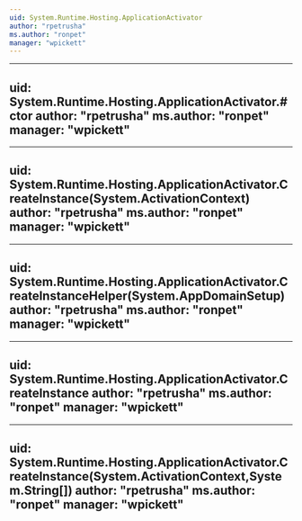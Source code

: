 ```yaml
---
uid: System.Runtime.Hosting.ApplicationActivator
author: "rpetrusha"
ms.author: "ronpet"
manager: "wpickett"
---
```


---
uid: System.Runtime.Hosting.ApplicationActivator.#ctor
author: "rpetrusha"
ms.author: "ronpet"
manager: "wpickett"
---

---
uid: System.Runtime.Hosting.ApplicationActivator.CreateInstance(System.ActivationContext)
author: "rpetrusha"
ms.author: "ronpet"
manager: "wpickett"
---

---
uid: System.Runtime.Hosting.ApplicationActivator.CreateInstanceHelper(System.AppDomainSetup)
author: "rpetrusha"
ms.author: "ronpet"
manager: "wpickett"
---

---
uid: System.Runtime.Hosting.ApplicationActivator.CreateInstance
author: "rpetrusha"
ms.author: "ronpet"
manager: "wpickett"
---

---
uid: System.Runtime.Hosting.ApplicationActivator.CreateInstance(System.ActivationContext,System.String[])
author: "rpetrusha"
ms.author: "ronpet"
manager: "wpickett"
---

